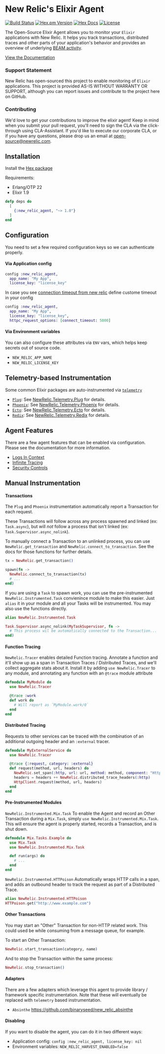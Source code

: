 # New Relic's Elixir Agent

[![Build Status](https://github.com/newrelic/elixir_agent/workflows/CI/badge.svg)](https://github.com/newrelic/elixir_agent/actions?query=workflow%3ACI)
[![Hex.pm Version](https://img.shields.io/hexpm/v/new_relic_agent.svg)](https://hex.pm/packages/new_relic_agent)
[![Hex Docs](https://img.shields.io/badge/hex-docs-blue.svg)](https://hexdocs.pm/new_relic_agent/)
[![License](https://img.shields.io/badge/license-Apache%202-blue.svg)](https://opensource.org/licenses/Apache-2.0)

The Open-Source Elixir Agent allows you to monitor your `Elixir` applications with New Relic. It helps you track transactions, distributed traces and other parts of your application's behavior and provides an overview of underlying [BEAM activity](https://github.com/newrelic/elixir_agent/wiki/BEAM-stats-page).

[View the Documentation](https://hexdocs.pm/new_relic_agent)

### Support Statement

New Relic has open-sourced this project to enable monitoring of `Elixir` applications. This project is provided AS-IS WITHOUT WARRANTY OR SUPPORT, although you can report issues and contribute to the project here on GitHub.

### Contributing

We'd love to get your contributions to improve the elixir agent! Keep in mind when you submit your pull request, you'll need to sign the CLA via the click-through using CLA-Assistant. If you'd like to execute our corporate CLA, or if you have any questions, please drop us an email at [open-source@newrelic.com](mailto:open-source@newrelic.com). 

## Installation

Install the [Hex package](https://hex.pm/packages/new_relic_agent)

Requirements:
* Erlang/OTP 22
* Elixir 1.9

```elixir
defp deps do
  [
    {:new_relic_agent, "~> 1.0"}
  ]
end
```

## Configuration

You need to set a few required configuration keys so we can authenticate properly.

#### Via Application config

```elixir
config :new_relic_agent,
  app_name: "My App",
  license_key: "license_key"
```
In case you see [connection timeout from new relic](https://github.com/newrelic/elixir_agent/issues/390) define custome timeout in your config

```elixir
config :new_relic_agent,
  app_name: "My App",
  license_key: "license_key",
  httpc_request_options: [connect_timeout: 5000]
```

#### Via Environment variables

You can also configure these attributes via `ENV` vars, which helps keep secrets out of source code.

* `NEW_RELIC_APP_NAME`
* `NEW_RELIC_LICENSE_KEY`

## Telemetry-based Instrumentation

Some common Elixir packages are auto-instrumented via [`telemetry`](https://github.com/beam-telemetry/telemetry)

* [`Plug`](https://github.com/elixir-plug/plug): See [NewRelic.Telemetry.Plug](https://hexdocs.pm/new_relic_agent/NewRelic.Telemetry.Plug.html) for details.
* [`Phoenix`](https://github.com/phoenixframework/phoenix): See [NewRelic.Telemetry.Phoenix](https://hexdocs.pm/new_relic_agent/NewRelic.Telemetry.Phoenix.html) for details.
* [`Ecto`](https://github.com/elixir-ecto/ecto): See [NewRelic.Telemetry.Ecto](https://hexdocs.pm/new_relic_agent/NewRelic.Telemetry.Ecto.html) for details.
* [`Redix`](https://github.com/whatyouhide/redix): See [NewRelic.Telemetry.Redix](https://hexdocs.pm/new_relic_agent/NewRelic.Telemetry.Redix.html) for details.

## Agent Features

There are a few agent features that can be enabled via configuration. Please see the documentation for more information.

* [Logs In Context](https://hexdocs.pm/new_relic_agent/NewRelic.Config.html#feature/1-logs-in-context)
* [Infinite Tracing](https://hexdocs.pm/new_relic_agent/NewRelic.Config.html#feature/1-infinite-tracing)
* [Security Controls](https://hexdocs.pm/new_relic_agent/NewRelic.Config.html#feature?/1-security)

## Manual Instrumentation

#### Transactions

The `Plug` and `Phoenix` instrumentation automatically report a Transaction for each request.

These Transactions will follow across any process spawned and linked (ex: `Task.async`), but will _not_ follow a process that isn't linked (ex: `Task.Supervisor.async_nolink`).

To manually connect a Transaction to an unlinked process, you can use `NewRelic.get_transaction` and `NewRelic.connect_to_transaction`. See the docs for those functions for further details.

```elixir
tx = NewRelic.get_transaction()

spawn(fn ->
  NewRelic.connect_to_transaction(tx)
  # ...
end)
```

If you are using a `Task` to spawn work, you can use the pre-instrumented `NewRelic.Instrumented.Task` convienince module to make this easier. Just `alias` it in your module and all your Tasks will be instrumented. You may also use the functions directly.

```elixir
alias NewRelic.Instrumented.Task

Task.Supervisor.async_nolink(MyTaskSupervisor, fn ->
  # This process wil be automatically connected to the Transaction...
end)
```

#### Function Tracing

`NewRelic.Tracer` enables detailed Function tracing. Annotate a function and it'll show up as a span in Transaction Traces / Distributed Traces, and we'll collect aggregate stats about it. Install it by adding `use NewRelic.Tracer` to any module, and annotating any function with an `@trace` module attribute

```elixir
defmodule MyModule do
  use NewRelic.Tracer

  @trace :work
  def work do
    # Will report as `MyModule.work/0`
  end
end
```

#### Distributed Tracing

Requests to other services can be traced with the combination of an additional outgoing header and an `:external` tracer.

```elixir
defmodule MyExternalService do
  use NewRelic.Tracer

  @trace {:request, category: :external}
  def request(method, url, headers) do
    NewRelic.set_span(:http, url: url, method: method, component: "HttpClient")
    headers = headers ++ NewRelic.distributed_trace_headers(:http)
    HttpClient.request(method, url, headers)
  end
end
```

#### Pre-Instrumented Modules

`NewRelic.Instrumented.Mix.Task` To enable the Agent and record an Other Transaction during a `Mix.Task`, simply `use NewRelic.Instrumented.Mix.Task`. This will ensure the agent is properly started, records a Transaction, and is shut down.

```elixir
defmodule Mix.Tasks.Example do
  use Mix.Task
  use NewRelic.Instrumented.Mix.Task

  def run(args) do
    # ...
  end
end
```

`NewRelic.Instrumented.HTTPoison` Automatically wraps HTTP calls in a span, and adds an outbound header to track the request as part of a Distributed Trace.

```elixir
alias NewRelic.Instrumented.HTTPoison
HTTPoison.get("http://www.example.com")
```

#### Other Transactions

You may start an "Other" Transaction for non-HTTP related work. This could used be while consuming from a message queue, for example.

To start an Other Transaction:

```elixir
NewRelic.start_transaction(category, name)
```

And to stop the Transaction within the same process:

```elixir
NewRelic.stop_transaction()
```

#### Adapters

There are a few adapters which leverage this agent to provide library / framework specific instrumentation. Note that these will eventually be replaced with `telemetry` based instrumentation.

* `Absinthe` https://github.com/binaryseed/new_relic_absinthe

#### Disabling

If you want to disable the agent, you can do it in two different ways:

* Application config: `config :new_relic_agent, license_key: nil`
* Environment variables: `NEW_RELIC_HARVEST_ENABLED=false`
